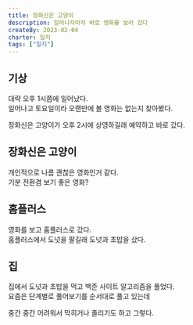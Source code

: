 ```yaml
---
title: 장화신은 고양이
description: 일어나자마자 바로 영화를 보러 갔다
createBy: 2023-02-04
charter: 일지
tags: ["일지"]
---
```


## 기상

대략 오후 1시쯤에 일어났다.                 
일어나고 토요일이라 오랜만에 볼 영화는 없는지 찾아봤다.            

장화신은 고양이가 오후 2시에 상영하길래 예약하고 바로 갔다.         

## 장화신은 고양이

개인적으로 나름 괜찮은 영화인거 같다.                   
기분 전환겸 보기 좋은 영화?           

## 홈플러스

영화를 보고 홈플러스로 갔다.            
홈플러스에서 도넛을 팔길래 도넛과 초밥을 샀다.        

## 집 

집에서 도넛과 초밥을 먹고 백준 사이트 알고리즘을 풀었다.                  
요즘은 단계별로 풀어보기를 순서대로 풀고 있는데           

중간 중간 어려워서 막히거나 졸리기도 하고 그렇다.            
